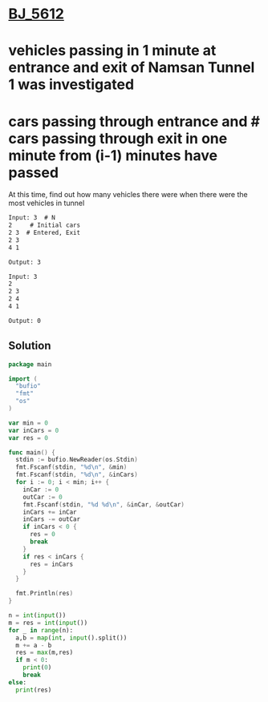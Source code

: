 # [BJ_5612](https://acmicpc.net/problem/5612)

# vehicles passing in 1 minute at entrance and exit of Namsan Tunnel 1 was investigated
# cars passing through entrance and # cars passing through exit in one minute from (i-1) minutes have passed
At this time, find out how many vehicles there were when there were the most vehicles in tunnel

```txt
Input: 3  # N
2     # Initial cars
2 3  # Entered, Exit
2 3
4 1

Output: 3

Input: 3
2
2 3
2 4
4 1

Output: 0
```

## Solution

```go
package main

import (
  "bufio"
  "fmt"
  "os"
)

var min = 0
var inCars = 0
var res = 0

func main() {
  stdin := bufio.NewReader(os.Stdin)
  fmt.Fscanf(stdin, "%d\n", &min)
  fmt.Fscanf(stdin, "%d\n", &inCars)
  for i := 0; i < min; i++ {
    inCar := 0
    outCar := 0
    fmt.Fscanf(stdin, "%d %d\n", &inCar, &outCar)
    inCars += inCar
    inCars -= outCar
    if inCars < 0 {
      res = 0
      break
    }
    if res < inCars {
      res = inCars
    }
  }

  fmt.Println(res)
}
```

```py
n = int(input())
m = res = int(input())
for _ in range(n):
  a,b = map(int, input().split())
  m += a - b
  res = max(m,res)
  if m < 0:
    print(0)
    break
else:
  print(res)
```

